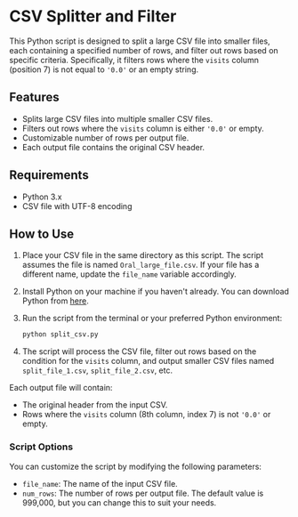 # CSV Splitter and Filter

This Python script is designed to split a large CSV file into smaller files, each containing a specified number of rows, and filter out rows based on specific criteria. Specifically, it filters rows where the `visits` column (position 7) is not equal to `'0.0'` or an empty string.

## Features

- Splits large CSV files into multiple smaller CSV files.
- Filters out rows where the `visits` column is either `'0.0'` or empty.
- Customizable number of rows per output file.
- Each output file contains the original CSV header.

## Requirements

- Python 3.x
- CSV file with UTF-8 encoding

## How to Use

1. Place your CSV file in the same directory as this script. The script assumes the file is named `Oral_large_file.csv`. If your file has a different name, update the `file_name` variable accordingly.

2. Install Python on your machine if you haven't already. You can download Python from [here](https://www.python.org/downloads/).

3. Run the script from the terminal or your preferred Python environment:

   ```bash
   python split_csv.py
4. The script will process the CSV file, filter out rows based on the condition for the `visits` column, and output smaller CSV files named `split_file_1.csv`, `split_file_2.csv`, etc.

Each output file will contain:
- The original header from the input CSV.
- Rows where the `visits` column (8th column, index 7) is not `'0.0'` or empty.

### Script Options

You can customize the script by modifying the following parameters:

- `file_name`: The name of the input CSV file.
- `num_rows`: The number of rows per output file. The default value is 999,000, but you can change this to suit your needs.

